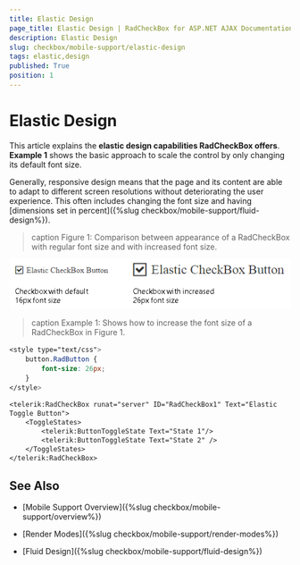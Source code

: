 ```yaml
---
title: Elastic Design
page_title: Elastic Design | RadCheckBox for ASP.NET AJAX Documentation
description: Elastic Design
slug: checkbox/mobile-support/elastic-design
tags: elastic,design
published: True
position: 1
---
```


# Elastic Design

This article explains the **elastic design capabilities RadCheckBox offers**. **Example 1** shows the basic approach to scale the control by only changing its default font size.

Generally, responsive design means that the page and its content are able to adapt to different screen resolutions without deteriorating the user experience. This often includes changing the font size and having [dimensions set in percent]({%slug checkbox/mobile-support/fluid-design%}).

>caption Figure 1: Comparison between appearance of a RadCheckBox with regular font size and with increased font size.

![checkbox-elastic-design](images/checkbox-elastic-design.png)

>caption Example 1: Shows how to increase the font size of a RadCheckBox in Figure 1.

````CSS
<style type="text/css">
	button.RadButton {
		font-size: 26px;
	}
</style>
````

````ASP.NET
<telerik:RadCheckBox runat="server" ID="RadCheckBox1" Text="Elastic Toggle Button">
	<ToggleStates>
		<telerik:ButtonToggleState Text="State 1"/>
		<telerik:ButtonToggleState Text="State 2" /> 
	</ToggleStates>
</telerik:RadCheckBox>
````

## See Also

 * [Mobile Support Overview]({%slug checkbox/mobile-support/overview%})

 * [Render Modes]({%slug checkbox/mobile-support/render-modes%})

 * [Fluid Design]({%slug checkbox/mobile-support/fluid-design%})

